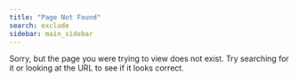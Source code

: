 ```yaml
---
title: "Page Not Found"
search: exclude
sidebar: main_sidebar
---  
```


Sorry, but the page you were trying to view does not exist. Try searching for it or looking at the URL to see if it looks correct.
